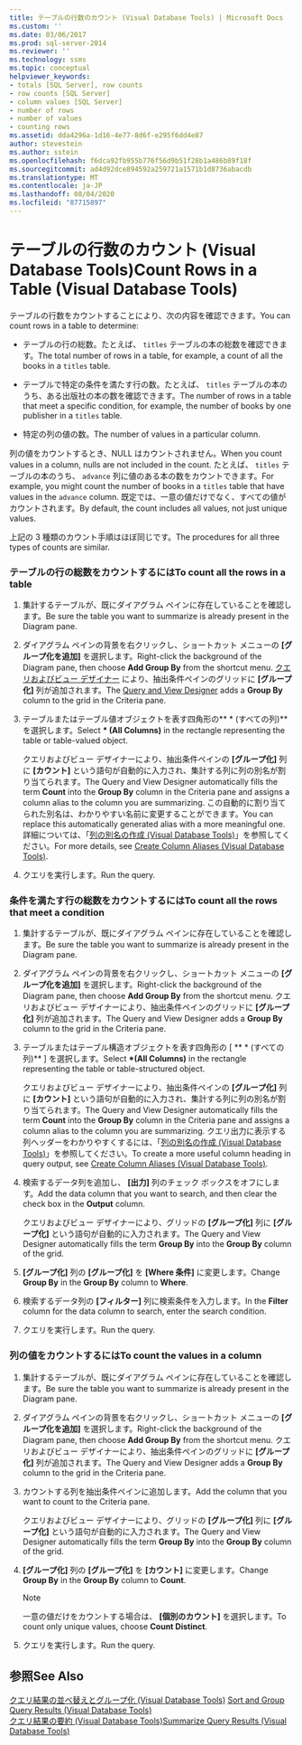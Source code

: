 ```yaml
---
title: テーブルの行数のカウント (Visual Database Tools) | Microsoft Docs
ms.custom: ''
ms.date: 03/06/2017
ms.prod: sql-server-2014
ms.reviewer: ''
ms.technology: ssms
ms.topic: conceptual
helpviewer_keywords:
- totals [SQL Server], row counts
- row counts [SQL Server]
- column values [SQL Server]
- number of rows
- number of values
- counting rows
ms.assetid: dda4296a-1d16-4e77-8d6f-e295f6dd4e87
author: stevestein
ms.author: sstein
ms.openlocfilehash: f6dca92fb955b776f56d9b51f28b1a486b89f18f
ms.sourcegitcommit: ad4d92dce894592a259721a1571b1d8736abacdb
ms.translationtype: MT
ms.contentlocale: ja-JP
ms.lasthandoff: 08/04/2020
ms.locfileid: "87715897"
---
```

# <a name="count-rows-in-a-table-visual-database-tools"></a><span data-ttu-id="c4d33-102">テーブルの行数のカウント (Visual Database Tools)</span><span class="sxs-lookup"><span data-stu-id="c4d33-102">Count Rows in a Table (Visual Database Tools)</span></span>
  <span data-ttu-id="c4d33-103">テーブルの行数をカウントすることにより、次の内容を確認できます。</span><span class="sxs-lookup"><span data-stu-id="c4d33-103">You can count rows in a table to determine:</span></span>  
  
-   <span data-ttu-id="c4d33-104">テーブルの行の総数。たとえば、 `titles` テーブルの本の総数を確認できます。</span><span class="sxs-lookup"><span data-stu-id="c4d33-104">The total number of rows in a table, for example, a count of all the books in a `titles` table.</span></span>  
  
-   <span data-ttu-id="c4d33-105">テーブルで特定の条件を満たす行の数。たとえば、 `titles` テーブルの本のうち、ある出版社の本の数を確認できます。</span><span class="sxs-lookup"><span data-stu-id="c4d33-105">The number of rows in a table that meet a specific condition, for example, the number of books by one publisher in a `titles` table.</span></span>  
  
-   <span data-ttu-id="c4d33-106">特定の列の値の数。</span><span class="sxs-lookup"><span data-stu-id="c4d33-106">The number of values in a particular column.</span></span>  
  
 <span data-ttu-id="c4d33-107">列の値をカウントするとき、NULL はカウントされません。</span><span class="sxs-lookup"><span data-stu-id="c4d33-107">When you count values in a column, nulls are not included in the count.</span></span> <span data-ttu-id="c4d33-108">たとえば、 `titles` テーブルの本のうち、 `advance` 列に値のある本の数をカウントできます。</span><span class="sxs-lookup"><span data-stu-id="c4d33-108">For example, you might count the number of books in a `titles` table that have values in the `advance` column.</span></span> <span data-ttu-id="c4d33-109">既定では、一意の値だけでなく、すべての値がカウントされます。</span><span class="sxs-lookup"><span data-stu-id="c4d33-109">By default, the count includes all values, not just unique values.</span></span>  
  
 <span data-ttu-id="c4d33-110">上記の 3 種類のカウント手順はほぼ同じです。</span><span class="sxs-lookup"><span data-stu-id="c4d33-110">The procedures for all three types of counts are similar.</span></span>  
  
### <a name="to-count-all-the-rows-in-a-table"></a><span data-ttu-id="c4d33-111">テーブルの行の総数をカウントするには</span><span class="sxs-lookup"><span data-stu-id="c4d33-111">To count all the rows in a table</span></span>  
  
1.  <span data-ttu-id="c4d33-112">集計するテーブルが、既にダイアグラム ペインに存在していることを確認します。</span><span class="sxs-lookup"><span data-stu-id="c4d33-112">Be sure the table you want to summarize is already present in the Diagram pane.</span></span>  
  
2.  <span data-ttu-id="c4d33-113">ダイアグラム ペインの背景を右クリックし、ショートカット メニューの **[グループ化を追加]** を選択します。</span><span class="sxs-lookup"><span data-stu-id="c4d33-113">Right-click the background of the Diagram pane, then choose **Add Group By** from the shortcut menu.</span></span> <span data-ttu-id="c4d33-114">[クエリおよびビュー デザイナー](visual-database-tools.md) により、抽出条件ペインのグリッドに **[グループ化]** 列が追加されます。</span><span class="sxs-lookup"><span data-stu-id="c4d33-114">The [Query and View Designer](visual-database-tools.md) adds a **Group By** column to the grid in the Criteria pane.</span></span>  
  
3.  <span data-ttu-id="c4d33-115">テーブルまたはテーブル値オブジェクトを表す四角形の\*\* \* (すべての列)\*\* を選択します。</span><span class="sxs-lookup"><span data-stu-id="c4d33-115">Select **\* (All Columns)** in the rectangle representing the table or table-valued object.</span></span>  
  
     <span data-ttu-id="c4d33-116">クエリおよびビュー デザイナーにより、抽出条件ペインの **[グループ化]** 列に **[カウント]** という語句が自動的に入力され、集計する列に列の別名が割り当てられます。</span><span class="sxs-lookup"><span data-stu-id="c4d33-116">The Query and View Designer automatically fills the term **Count** into the **Group By** column in the Criteria pane and assigns a column alias to the column you are summarizing.</span></span> <span data-ttu-id="c4d33-117">この自動的に割り当てられた別名は、わかりやすい名前に変更することができます。</span><span class="sxs-lookup"><span data-stu-id="c4d33-117">You can replace this automatically generated alias with a more meaningful one.</span></span> <span data-ttu-id="c4d33-118">詳細については、「[列の別名の作成 (Visual Database Tools)](create-column-aliases-visual-database-tools.md)」を参照してください。</span><span class="sxs-lookup"><span data-stu-id="c4d33-118">For more details, see [Create Column Aliases &#40;Visual Database Tools&#41;](create-column-aliases-visual-database-tools.md).</span></span>  
  
4.  <span data-ttu-id="c4d33-119">クエリを実行します。</span><span class="sxs-lookup"><span data-stu-id="c4d33-119">Run the query.</span></span>  
  
### <a name="to-count-all-the-rows-that-meet-a-condition"></a><span data-ttu-id="c4d33-120">条件を満たす行の総数をカウントするには</span><span class="sxs-lookup"><span data-stu-id="c4d33-120">To count all the rows that meet a condition</span></span>  
  
1.  <span data-ttu-id="c4d33-121">集計するテーブルが、既にダイアグラム ペインに存在していることを確認します。</span><span class="sxs-lookup"><span data-stu-id="c4d33-121">Be sure the table you want to summarize is already present in the Diagram pane.</span></span>  
  
2.  <span data-ttu-id="c4d33-122">ダイアグラム ペインの背景を右クリックし、ショートカット メニューの **[グループ化を追加]** を選択します。</span><span class="sxs-lookup"><span data-stu-id="c4d33-122">Right-click the background of the Diagram pane, then choose **Add Group By** from the shortcut menu.</span></span> <span data-ttu-id="c4d33-123">クエリおよびビュー デザイナーにより、抽出条件ペインのグリッドに **[グループ化]** 列が追加されます。</span><span class="sxs-lookup"><span data-stu-id="c4d33-123">The Query and View Designer adds a **Group By** column to the grid in the Criteria pane.</span></span>  
  
3.  <span data-ttu-id="c4d33-124">テーブルまたはテーブル構造オブジェクトを表す四角形の [ \*\* \* (すべての列)\*\* ] を選択します。</span><span class="sxs-lookup"><span data-stu-id="c4d33-124">Select **\*(All Columns)** in the rectangle representing the table or table-structured object.</span></span>  
  
     <span data-ttu-id="c4d33-125">クエリおよびビュー デザイナーにより、抽出条件ペインの **[グループ化]** 列に **[カウント]** という語句が自動的に入力され、集計する列に列の別名が割り当てられます。</span><span class="sxs-lookup"><span data-stu-id="c4d33-125">The Query and View Designer automatically fills the term **Count** into the **Group By** column in the Criteria pane and assigns a column alias to the column you are summarizing.</span></span> <span data-ttu-id="c4d33-126">クエリ出力に表示する列ヘッダーをわかりやすくするには、「[列の別名の作成 (Visual Database Tools)](create-column-aliases-visual-database-tools.md)」を参照してください。</span><span class="sxs-lookup"><span data-stu-id="c4d33-126">To create a more useful column heading in query output, see [Create Column Aliases &#40;Visual Database Tools&#41;](create-column-aliases-visual-database-tools.md).</span></span>  
  
4.  <span data-ttu-id="c4d33-127">検索するデータ列を追加し、 **[出力]** 列のチェック ボックスをオフにします。</span><span class="sxs-lookup"><span data-stu-id="c4d33-127">Add the data column that you want to search, and then clear the check box in the **Output** column.</span></span>  
  
     <span data-ttu-id="c4d33-128">クエリおよびビュー デザイナーにより、グリッドの **[グループ化]** 列に **[グループ化]** という語句が自動的に入力されます。</span><span class="sxs-lookup"><span data-stu-id="c4d33-128">The Query and View Designer automatically fills the term **Group By** into the **Group By** column of the grid.</span></span>  
  
5.  <span data-ttu-id="c4d33-129">**[グループ化]** 列の **[グループ化]** を **[Where 条件]** に変更します。</span><span class="sxs-lookup"><span data-stu-id="c4d33-129">Change **Group By** in the **Group By** column to **Where**.</span></span>  
  
6.  <span data-ttu-id="c4d33-130">検索するデータ列の **[フィルター]** 列に検索条件を入力します。</span><span class="sxs-lookup"><span data-stu-id="c4d33-130">In the **Filter** column for the data column to search, enter the search condition.</span></span>  
  
7.  <span data-ttu-id="c4d33-131">クエリを実行します。</span><span class="sxs-lookup"><span data-stu-id="c4d33-131">Run the query.</span></span>  
  
### <a name="to-count-the-values-in-a-column"></a><span data-ttu-id="c4d33-132">列の値をカウントするには</span><span class="sxs-lookup"><span data-stu-id="c4d33-132">To count the values in a column</span></span>  
  
1.  <span data-ttu-id="c4d33-133">集計するテーブルが、既にダイアグラム ペインに存在していることを確認します。</span><span class="sxs-lookup"><span data-stu-id="c4d33-133">Be sure the table you want to summarize is already present in the Diagram pane.</span></span>  
  
2.  <span data-ttu-id="c4d33-134">ダイアグラム ペインの背景を右クリックし、ショートカット メニューの **[グループ化を追加]** を選択します。</span><span class="sxs-lookup"><span data-stu-id="c4d33-134">Right-click the background of the Diagram pane, then choose **Add Group By** from the shortcut menu.</span></span> <span data-ttu-id="c4d33-135">クエリおよびビュー デザイナーにより、抽出条件ペインのグリッドに **[グループ化]** 列が追加されます。</span><span class="sxs-lookup"><span data-stu-id="c4d33-135">The Query and View Designer adds a **Group By** column to the grid in the Criteria pane.</span></span>  
  
3.  <span data-ttu-id="c4d33-136">カウントする列を抽出条件ペインに追加します。</span><span class="sxs-lookup"><span data-stu-id="c4d33-136">Add the column that you want to count to the Criteria pane.</span></span>  
  
     <span data-ttu-id="c4d33-137">クエリおよびビュー デザイナーにより、グリッドの **[グループ化]** 列に **[グループ化]** という語句が自動的に入力されます。</span><span class="sxs-lookup"><span data-stu-id="c4d33-137">The Query and View Designer automatically fills the term **Group By** into the **Group By** column of the grid.</span></span>  
  
4.  <span data-ttu-id="c4d33-138">**[グループ化]** 列の **[グループ化]** を **[カウント]** に変更します。</span><span class="sxs-lookup"><span data-stu-id="c4d33-138">Change **Group By** in the **Group By** column to **Count**.</span></span>  
  
    > [!NOTE]  
    >  <span data-ttu-id="c4d33-139">一意の値だけをカウントする場合は、 **[個別のカウント]** を選択します。</span><span class="sxs-lookup"><span data-stu-id="c4d33-139">To count only unique values, choose **Count Distinct**.</span></span>  
  
5.  <span data-ttu-id="c4d33-140">クエリを実行します。</span><span class="sxs-lookup"><span data-stu-id="c4d33-140">Run the query.</span></span>  
  
## <a name="see-also"></a><span data-ttu-id="c4d33-141">参照</span><span class="sxs-lookup"><span data-stu-id="c4d33-141">See Also</span></span>  
 <span data-ttu-id="c4d33-142">[クエリ結果の並べ替えとグループ化 &#40;Visual Database Tools&#41;](sort-and-group-query-results-visual-database-tools.md) </span><span class="sxs-lookup"><span data-stu-id="c4d33-142">[Sort and Group Query Results &#40;Visual Database Tools&#41;](sort-and-group-query-results-visual-database-tools.md) </span></span>  
 [<span data-ttu-id="c4d33-143">クエリ結果の要約 (Visual Database Tools)</span><span class="sxs-lookup"><span data-stu-id="c4d33-143">Summarize Query Results &#40;Visual Database Tools&#41;</span></span>](summarize-query-results-visual-database-tools.md)  
  
  
